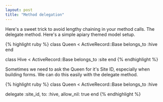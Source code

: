 ```yaml
---
layout: post
title: "Method delegation"
---
```


<p>Here's a sweet trick to avoid lengthy chaining in your method calls. The delegate method. Here's a simple apiary themed model setup.</p>

{% highlight ruby %}
class Queen < ActiveRecord::Base
  belongs_to :hive
end

class Hive < ActiveRecord::Base
  belongs_to :site
end
{% endhighlight %}

<p>Sometimes we need to ask the Queen for it's Site ID, especially when building forms. We can do this easily with the delegate method.</p>

{% highlight ruby %}
class Queen < ActiveRecord::Base
  belongs_to :hive

  delegate :site_id, to: :hive, allow_nil: true
end
{% endhighlight %}

